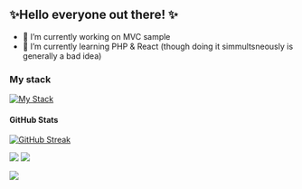 ## ✨Hello everyone out there! ✨

- 🔭 I’m currently working on MVC sample
- 🌱 I’m currently learning PHP & React (though doing it simmultsneously is generally a bad idea)
### My stack
[![My Stack](https://skillicons.dev/icons?i=html,css,js,php,regex,vscode,vim,git,github,md,mysql,sqlite,postgres,linux,bash,powershell&perline=8)](https://skillicons.dev "My Stack")

#### GitHub Stats
[![GitHub Streak](https://streak-stats.demolab.com?user=Nick-Voskoboinikov&theme=dark)](https://git.io/streak-stats)

![](https://komarev.com/ghpvc/?username=Nick-Voskoboinikov&style=for-the-badge&color=2f81f7) ![](https://img.shields.io/github/followers/Nick-Voskoboinikov?logo=github&style=for-the-badge)

![](https://github-readme-stats.vercel.app/api?username=ivan-developer-01)
<!--
**Nick-Voskoboinikov/Nick-Voskoboinikov** is a  _special_  repository because its `README.md` (this file) appears on your GitHub profile.

Here are some ideas to get you started:
- 👯 I’m looking to collaborate on ...
- 🤔 I’m looking for help with ...
- 📫 How to reach me: ...
- 💬 Ask me about ...
- 😄 Pronouns: ...
- ⚡ Fun fact: ...

[![My LinkedIn](https://skillicons.dev/icons?i=linkedin&perline=1)](https://skillicons.dev "My Stack")
-->
